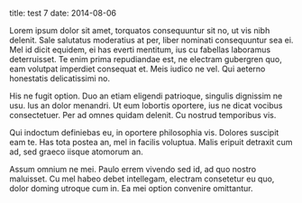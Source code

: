 title: test 7
date: 2014-08-06

Lorem ipsum dolor sit amet, torquatos consequuntur sit no, ut vis nibh delenit. Sale salutatus moderatius at per, liber nominati consequuntur sea ei. Mel id dicit equidem, ei has everti mentitum, ius cu fabellas laboramus deterruisset. Te enim prima repudiandae est, ne electram gubergren quo, eam volutpat imperdiet consequat et. Meis iudico ne vel. Qui aeterno honestatis delicatissimi no.

His ne fugit option. Duo an etiam eligendi patrioque, singulis dignissim ne usu. Ius an dolor menandri. Ut eum lobortis oportere, ius ne dicat vocibus consectetuer. Per ad omnes quidam delenit. Cu nostrud temporibus vis.

Qui indoctum definiebas eu, in oportere philosophia vis. Dolores suscipit eam te. Has tota postea an, mel in facilis voluptua. Malis eripuit detraxit cum ad, sed graeco iisque atomorum an.

Assum omnium ne mei. Paulo errem vivendo sed id, ad quo nostro maluisset. Cu mel habeo debet intellegam, electram consetetur eu quo, dolor doming utroque cum in. Ea mei option convenire omittantur.
